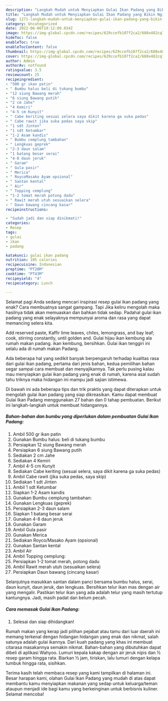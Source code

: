```yaml
---
description: "Langkah Mudah untuk Menyiapkan Gulai Ikan Padang yang Bikin Ngiler "
title: "Langkah Mudah untuk Menyiapkan Gulai Ikan Padang yang Bikin Ngiler "
slug: 1271-langkah-mudah-untuk-menyiapkan-gulai-ikan-padang-yang-bikin-ngiler
category: Uncategorized
date: 2022-06-06T19:12:09.034Z
image: https://img-global.cpcdn.com/recipes/629ccefb107f2ca2/680x482cq70/gulai-ikan-padang-foto-resep-utama.jpg
hideToc: false
enableToc: true
enableTocContent: false
thumbnail: https://img-global.cpcdn.com/recipes/629ccefb107f2ca2/680x482cq70/gulai-ikan-padang-foto-resep-utama.jpg
cover: https://img-global.cpcdn.com/recipes/629ccefb107f2ca2/680x482cq70/gulai-ikan-padang-foto-resep-utama.jpg
author: Admin
authorAv: notfound
ratingvalue: 3.5
reviewcount: 25
recipeingredient:
- "500 gr ikan patin"
- " Bumbu halus beli di tukang bumbu"
- "12 siung Bawang merah"
- "6 siung Bawang putih"
- "2 cm Jahe"
- "4 Kemiri"
- "4-5 cm Kunyit"
- " Cabe keriting sesuai selera saya dikit karena ga suka pedas"
- " Cabe rawit jika suka pedas saya skip"
- "1 sdt Jinten"
- "1 sdt Ketumbar"
- "1-2 Asam kandis"
- " Bumbu cemplung tambahan"
- " Lengkuas geprek"
- "2-3 daun salam"
- "1 batang besar serai"
- "4-8 daun jeruk"
- " Garam"
- " Gula pasir"
- " Merica"
- " RoycoMasako Ayam opsional"
- " Santan kental"
- " Air"
- " Topping cemplung"
- "1-2 tomat merah potong dadu"
- " Rawit merah utuh sesuaikan selera"
- " Daun bawang cincang kasar"
recipeinstructions:

- "Sudah jadi dan siap dinikmati!"
categories:
- Resep
tags:
- gulai
- ikan
- padang

katakunci: gulai ikan padang 
nutrition: 105 calories
recipecuisine: Indonesian
preptime: "PT20M"
cooktime: "PT43M"
recipeyield: "4"
recipecategory: Lunch

---
```



Selamat pagi Anda sedang mencari inspirasi resep gulai ikan padang yang enak? Cara membuatnya sangat gampang. Tapi Jika keliru mengolah maka hasilnya tidak akan memuaskan dan bahkan tidak sedap. Padahal gulai ikan padang yang enak selayaknya mempunyai aroma dan rasa yang dapat memancing selera kita.


Add reserved paste, Kaffir lime leaves, chiles, lemongrass, and bay leaf; cook, stirring constantly, until golden and. Gulai hijau ikan kembung ala rumah makan padang. ikan kembung, bersihkan. Gulai ikan tenggiri ini selalu ada di rumah makan Padang.

Ada beberapa hal yang sedikit banyak berpengaruh terhadap kualitas rasa dari gulai ikan padang, pertama dari jenis bahan, kedua pemilihan bahan segar sampai cara membuat dan menyajikannya. Tak perlu pusing kalau mau menyiapkan gulai ikan padang yang enak di rumah, karena asal sudah tahu triknya maka hidangan ini mampu jadi sajian istimewa.


Di bawah ini ada beberapa tips dan trik praktis yang dapat diterapkan untuk mengolah gulai ikan padang yang siap dikreasikan. Kamu dapat membuat Gulai Ikan Padang menggunakan 27 bahan dan 0 tahap pembuatan. Berikut ini langkah-langkah untuk membuat hidangannya.

<!--inarticleads1-->

##### Bahan-bahan dan bumbu yang diperlukan dalam pembuatan Gulai Ikan Padang:

1. Ambil 500 gr ikan patin
1. Gunakan  Bumbu halus: beli di tukang bumbu
1. Persiapkan 12 siung Bawang merah
1. Persiapkan 6 siung Bawang putih
1. Sediakan 2 cm Jahe
1. Sediakan 4 Kemiri
1. Ambil 4-5 cm Kunyit
1. Sediakan  Cabe keriting (sesuai selera, saya dikit karena ga suka pedas)
1. Ambil  Cabe rawit (jika suka pedas, saya skip)
1. Sediakan 1 sdt Jinten
1. Ambil 1 sdt Ketumbar
1. Siapkan 1-2 Asam kandis
1. Gunakan  Bumbu cemplung tambahan:
1. Gunakan  Lengkuas (geprek)
1. Persiapkan 2-3 daun salam
1. Siapkan 1 batang besar serai
1. Gunakan 4-8 daun jeruk
1. Gunakan  Garam
1. Ambil  Gula pasir
1. Gunakan  Merica
1. Sediakan  Royco/Masako Ayam (opsional)
1. Gunakan  Santan kental
1. Ambil  Air
1. Ambil  Topping cemplung:
1. Persiapkan 1-2 tomat merah, potong dadu
1. Ambil  Rawit merah utuh (sesuaikan selera)
1. Persiapkan  Daun bawang (cincang kasar)


Selanjutnya masukkan santan dalam panci bersama bumbu halus, serai, daun kunyit, daun jeruk, dan lengkuas. Bersihkan telur ikan mas dengan air yang mengalir. Pastikan telur ikan yang ada adalah telur yang masih tertutup kantungnya. Jadi, masih padat dan belum pecah. 

<!--inarticleads2-->

##### Cara memasak Gulai Ikan Padang:


1. Selesai dan siap dihidangkan!

Rumah makan yang kerap jadi pilihan pejabat atau tamu dari luar daerah ini memang terkenal dengan hidangan hidangan yang enak dan nikmat, salah satunya adalah gulai ikannya. Dari kuah padang yang khas ini membuat citarasa masakannya semakin nikmat. Bahan-bahan yang dibutuhkan dapat dibeli di aplikasi Wahyoo. Lumuri kepala kakap dengan air jeruk nipis dan ½ resep garam hingga rata. Biarkan ½ jam, tiriskan, lalu lumuri dengan kelapa tumbuk hingga rata, sisihkan. 

Terima kasih telah membaca resep yang kami tampilkan di halaman ini. Besar harapan kami, olahan Gulai Ikan Padang yang mudah di atas dapat membantu kamu menyiapkan makanan yang sedap untuk keluarga/teman ataupun menjadi ide bagi kamu yang berkeinginan untuk berbisnis kuliner. Selamat mencoba!
